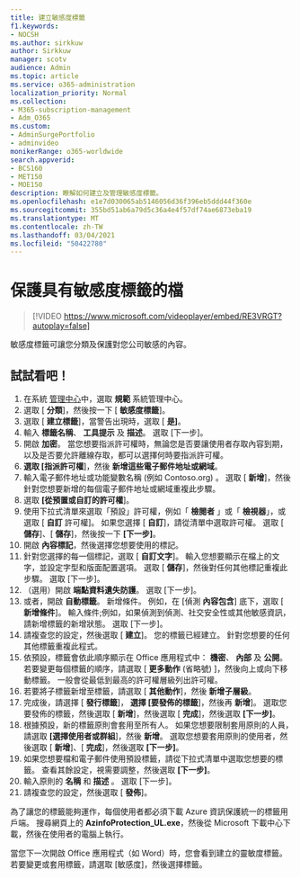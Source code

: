 ```yaml
---
title: 建立敏感度標籤
f1.keywords:
- NOCSH
ms.author: sirkkuw
author: Sirkkuw
manager: scotv
audience: Admin
ms.topic: article
ms.service: o365-administration
localization_priority: Normal
ms.collection:
- M365-subscription-management
- Adm_O365
ms.custom:
- AdminSurgePortfolio
- adminvideo
monikerRange: o365-worldwide
search.appverid:
- BCS160
- MET150
- MOE150
description: 瞭解如何建立及管理敏感度標籤。
ms.openlocfilehash: e1e7d030065ab5146056d36f396eb5ddd44f360e
ms.sourcegitcommit: 355bd51ab6a79d5c36a4e4f57df74ae6873eba19
ms.translationtype: MT
ms.contentlocale: zh-TW
ms.lasthandoff: 03/04/2021
ms.locfileid: "50422780"
---
```

# <a name="protect-documents-with-sensitivity-labels"></a>保護具有敏感度標籤的檔

> [!VIDEO https://www.microsoft.com/videoplayer/embed/RE3VRGT?autoplay=false]

敏感度標籤可讓您分類及保護對您公司敏感的內容。

## <a name="try-it"></a>試試看吧！

1. 在系統 [管理中心](https://admin.microsoft.com)中，選取 **規範** 系統管理中心。
1. 選取 [ **分類**]，然後按一下 [ **敏感度標籤**]。
1. 選取 [ **建立標籤**]，當警告出現時，選取 [ **是]**。
1. 輸入 **標籤名稱**、 **工具提示** 及 **描述**。 選取 [下一步]。
1. 開啟 **加密**。 當您想要指派許可權時，無論您是否要讓使用者存取內容到期，以及是否要允許離線存取，都可以選擇何時要指派許可權。
1. **選取 [指派許可權**]，然後 **新增這些電子郵件地址或網域**。
1. 輸入電子郵件地址或功能變數名稱 (例如 Contoso.org) 。  選取 [ **新增**]，然後針對您想要新增的每個電子郵件地址或網域重複此步驟。
1. 選取 **[從預置或自訂的許可權**]。
1. 使用下拉式清單來選取「預設」許可權，例如「 **檢閱者** 」或「 **檢視器**」，或選取 [ **自訂** 許可權]。 如果您選擇 [ **自訂**]，請從清單中選取許可權。 選取 [ **儲存**]、[ **儲存**]，然後按一下 **[下一步]**。
1. 開啟 **內容標記**，然後選擇您想要使用的標記。
1. 針對您選擇的每一個標記，選取 [ **自訂文字**]。 輸入您想要顯示在檔上的文字，並設定字型和版面配置選項。 選取 [ **儲存**]，然後對任何其他標記重複此步驟。 選取 [下一步]。
1. （選用）開啟 **端點資料遺失防護**。 選取 [下一步]。
1. 或者，開啟 **自動標籤**。 新增條件。 例如，在 [偵測 **內容包含**] 底下，選取 [ **新增條件**]。 輸入條件;例如，如果偵測到偵測、社交安全性或其他敏感資訊，請新增標籤的新增狀態。 選取 [下一步]。
1. 請複查您的設定，然後選取 [ **建立**]。 您的標籤已經建立。 針對您想要的任何其他標籤重複此程式。
1. 依預設，標籤會依此順序顯示在 Office 應用程式中： **機密**、 **內部** 及 **公開**。 若要變更每個標籤的順序，請選取 [ **更多動作** (省略號) ]，然後向上或向下移動標籤。 一般會從最低到最高的許可權層級列出許可權。
1. 若要將子標籤新增至標籤，請選取 [ **其他動作**]，然後 **新增子層級**。
1. 完成後，請選擇 [ **發行標籤**]， **選擇 [要發佈的標籤**]，然後再 **新增**]。 選取您要發佈的標籤，然後選取 [ **新增**]，然後選取 [ **完成**]，然後選取 **[下一步]**。
1. 根據預設，新的標籤原則會套用至所有人。 如果您想要限制套用原則的人員，請選取 **[選擇使用者或群組**]，然後 **新增**。 選取您想要套用原則的使用者，然後選取 [ **新增**]、[ **完成**]，然後選取 **[下一步]**。
1. 如果您想要檔和電子郵件使用預設標籤，請從下拉式清單中選取您想要的標籤。 查看其餘設定，視需要調整，然後選取 **[下一步]**。
1. 輸入原則的 **名稱** 和 **描述** 。 選取 [下一步]。
1. 請複查您的設定，然後選取 [ **發佈**]。

為了讓您的標籤能夠運作，每個使用者都必須下載 Azure 資訊保護統一的標籤用戶端。 搜尋網頁上的 **AzinfoProtection_UL.exe**，然後從 Microsoft 下載中心下載，然後在使用者的電腦上執行。

當您下一次開啟 Office 應用程式（如 Word）時，您會看到建立的靈敏度標籤。 若要變更或套用標籤，請選取 [敏感度]，然後選擇標籤。

